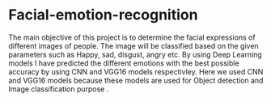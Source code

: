 # Facial-emotion-recognition
The main objective of this project is to determine the facial expressions of different images of people. The image will be classified based on the given parameters such as  Happy, sad, disgust, angry etc. By using Deep Learning models I have predicted the different emotions with the best possible accuracy by using CNN and VGG16 models respectivley. Here we used CNN and VGG16 models because these models are used for Object detection and Image classification purpose . 
